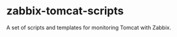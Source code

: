 zabbix-tomcat-scripts
=====================

A set of scripts and templates for monitoring Tomcat with Zabbix.
